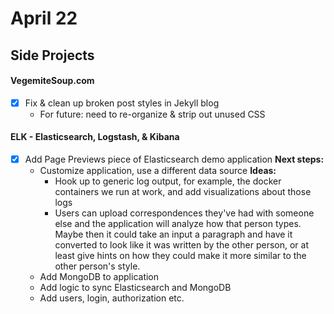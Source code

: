 # April 22

## Side Projects

#### VegemiteSoup.com
- [x] Fix & clean up broken post styles in Jekyll blog
  - For future: need to re-organize & strip out unused CSS

#### ELK - Elasticsearch, Logstash, & Kibana
- [x] Add Page Previews piece of Elasticsearch demo application
**Next steps:**
  - Customize application, use a different data source
    **Ideas:**
      - Hook up to generic log output, for example, the docker containers we run at work, and add visualizations about those logs
      - Users can upload correspondences they've had with someone else and the application will analyze how that person types. Maybe then it could take an input a paragraph and have it converted to look like it was written by the other person, or at least give hints on how they could make it more similar to the other person's style.
  - Add MongoDB to application
  - Add logic to sync Elasticsearch and MongoDB
  - Add users, login, authorization etc.